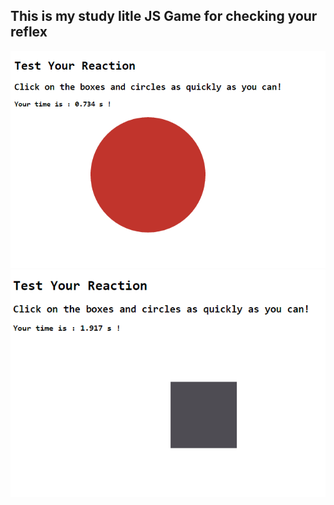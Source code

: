 ## This is my study litle JS Game for checking your reflex
![alt text](/scrn.png)
![alt text](/scrn2.png)